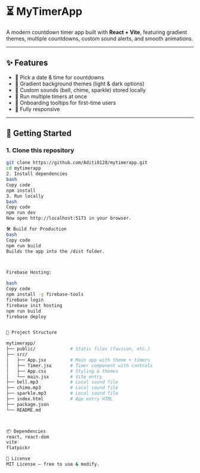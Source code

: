 # ⏳ MyTimerApp

A modern countdown timer app built with **React + Vite**, featuring gradient themes, multiple countdowns, custom sound alerts, and smooth animations.  

---

## ✨ Features
- 📅 Pick a date & time for countdowns  
- 🎨 Gradient background themes (light & dark options)  
- 🔔 Custom sounds (bell, chime, sparkle) stored locally  
- 🧩 Run multiple timers at once  
- 🎉 Onboarding tooltips for first-time users  
- 📱 Fully responsive  

---

## 🚀 Getting Started

### 1. Clone this repository
```bash
git clone https://github.com/Aditi0128/mytimerapp.git
cd mytimerapp
2. Install dependencies
bash
Copy code
npm install
3. Run locally
bash
Copy code
npm run dev
Now open http://localhost:5173 in your browser.

🛠️ Build for Production
bash
Copy code
npm run build
Builds the app into the /dist folder.



Firebase Hosting:

bash
Copy code
npm install -g firebase-tools
firebase login
firebase init hosting
npm run build
firebase deploy


📂 Project Structure

mytimerapp/
├── public/             # Static files (favicon, etc.)
├── src/
│   ├── App.jsx         # Main app with theme + timers
│   ├── Timer.jsx       # Timer component with controls
│   ├── App.css         # Styling & themes
│   └── main.jsx        # Vite entry
├── bell.mp3            # Local sound file
├── chime.mp3           # Local sound file
├── sparkle.mp3         # Local sound file
├── index.html          # App entry HTML
├── package.json
└── README.md



📦 Dependencies
react, react-dom
vite
flatpickr

📜 License
MIT License – free to use & modify.